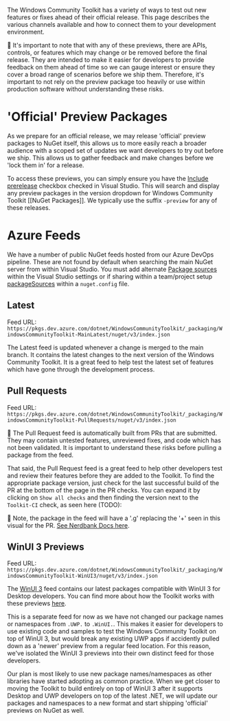 The Windows Community Toolkit has a variety of ways to test out new features or fixes ahead of their official release. This page describes the various channels available and how to connect them to your development environment.

🚨 It's important to note that with any of these previews, there are APIs, controls, or features which may change or be removed before the final release. They are intended to make it easier for developers to provide feedback on them ahead of time so we can gauge interest or ensure they cover a broad range of scenarios before we ship them. Therefore, it's important to not rely on the preview package too heavily or use within production software without understanding these risks.

# 'Official' Preview Packages

As we prepare for an official release, we may release 'official' preview packages to NuGet itself, this allows us to more easily reach a broader audience with a scoped set of updates we want developers to try out before we ship. This allows us to gather feedback and make changes before we 'lock them in' for a release.

To access these previews, you can simply ensure you have the [Include prerelease](https://docs.microsoft.com/en-us/nuget/create-packages/prerelease-packages#installing-and-updating-pre-release-packages) checkbox checked in Visual Studio. This will search and display any preview packages in the version dropdown for Windows Community Toolkit [[NuGet Packages]]. We typically use the suffix `-preview` for any of these releases.

# Azure Feeds

We have a number of public NuGet feeds hosted from our Azure DevOps pipeline. These are not found by default when searching the main NuGet server from within Visual Studio. You must add alternate [Package sources](https://docs.microsoft.com/en-us/nuget/consume-packages/install-use-packages-visual-studio#package-sources) within the Visual Studio settings or if sharing within a team/project setup [packageSources](https://docs.microsoft.com/en-us/nuget/reference/nuget-config-file#packagesources) within a `nuget.config` file.

## Latest

Feed URL: `https://pkgs.dev.azure.com/dotnet/WindowsCommunityToolkit/_packaging/WindowsCommunityToolkit-MainLatest/nuget/v3/index.json`

The Latest feed is updated whenever a change is merged to the main branch. It contains the latest changes to the next version of the Windows Community Toolkit. It is a great feed to help test the latest set of features which have gone through the development process.

## Pull Requests

Feed URL: `https://pkgs.dev.azure.com/dotnet/WindowsCommunityToolkit/_packaging/WindowsCommunityToolkit-PullRequests/nuget/v3/index.json`

🚨 The Pull Request feed is automatically built from PRs that are submitted. They may contain untested features, unreviewed fixes, and code which has not been validated. It is important to understand these risks before pulling a package from the feed.

That said, the Pull Request feed is a great feed to help other developers test and review their features before they are added to the Toolkit. To find the appropriate package version, just check for the last successful build of the PR at the bottom of the page in the PR checks. You can expand it by clicking on `Show all checks` and then finding the version next to the `Toolkit-CI` check, as seen here (TODO):

📝 Note, the package in the feed will have a '.g' replacing the '+' seen in this visual for the PR. [See Nerdbank Docs here](https://github.com/dotnet/Nerdbank.GitVersioning/blob/master/doc/dotnet.md).

## WinUI 3 Previews

Feed URL: `https://pkgs.dev.azure.com/dotnet/WindowsCommunityToolkit/_packaging/WindowsCommunityToolkit-WinUI3/nuget/v3/index.json`

The [WinUI 3](https://aka.ms/winui3) feed contains our latest packages compatible with WinUI 3 for Desktop developers. You can find more about how the Toolkit works with these previews [here](https://aka.ms/wct-winui3).

This is a separate feed for now as we have not changed our package names or namespaces from `.UWP.` to `.WinUI.`. This makes it easier for developers to use existing code and samples to test the Windows Community Toolkit on top of WinUI 3, but would break any existing UWP apps if accidently pulled down as a 'newer' preview from a regular feed location. For this reason, we've isolated the WinUI 3 previews into their own distinct feed for those developers.

Our plan is most likely to use new package names/namespaces as other libraries have started adopting as common practice. When we get closer to moving the Toolkit to build entirely on top of WinUI 3 after it supports Desktop and UWP developers on top of the latest .NET, we will update our packages and namespaces to a new format and start shipping 'official' previews on NuGet as well.
